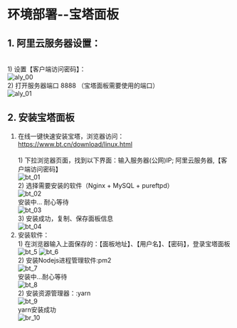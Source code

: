 # 环境部署--宝塔面板
##  1. 阿里云服务器设置：
<br/> 1) 设置【客户端访问密码】： <br/>
![aly_00](https://github.com/hebin86010/Nodejs_AfterEnd/blob/main/%E6%96%87%E6%A1%A3/%E9%83%A8%E7%BD%B2/%E6%88%AA%E5%9B%BE/aly-00.png)
<br/> 2) 打开服务器端口 8888 （宝塔面板需要使用的端口） <br/>
![aly_01](https://github.com/hebin86010/Nodejs_AfterEnd/blob/main/%E6%96%87%E6%A1%A3/%E9%83%A8%E7%BD%B2/%E6%88%AA%E5%9B%BE/aly-01.png)
## 2. 安装宝塔面板<br/>
1. 在线一键快速安装宝塔，浏览器访问：https://www.bt.cn/download/linux.html       
<br/> 1) 下拉浏览器页面，找到以下界面：输入服务器(公网)IP; 阿里云服务器,【客户端访问密码】<br/>
![bt_01](https://github.com/hebin86010/Nodejs_AfterEnd/blob/main/%E6%96%87%E6%A1%A3/%E9%83%A8%E7%BD%B2/%E6%88%AA%E5%9B%BE/bt-01.png)
<br/> 2) 选择需要安装的软件（Nginx + MySQL + pureftpd） <br/>
![bt_02](https://github.com/hebin86010/Nodejs_AfterEnd/blob/main/%E6%96%87%E6%A1%A3/%E9%83%A8%E7%BD%B2/%E6%88%AA%E5%9B%BE/bt-02.png)
<br/>安装中... 耐心等待<br/>
![bt_03](https://github.com/hebin86010/Nodejs_AfterEnd/blob/main/%E6%96%87%E6%A1%A3/%E9%83%A8%E7%BD%B2/%E6%88%AA%E5%9B%BE/bt-03.png)
<br/> 3) 安装成功，复制、保存面板信息 <br/>
![bt_04](https://github.com/hebin86010/Nodejs_AfterEnd/blob/main/%E6%96%87%E6%A1%A3/%E9%83%A8%E7%BD%B2/%E6%88%AA%E5%9B%BE/bt-04.png)
2. 安装软件：
<br/> 1) 在浏览器输入上面保存的：【面板地址】、【用户名】、【密码】，登录宝塔面板 <br/>
![bt_5](https://github.com/hebin86010/Nodejs_AfterEnd/blob/main/%E6%96%87%E6%A1%A3/%E9%83%A8%E7%BD%B2/%E6%88%AA%E5%9B%BE/bt-05.png)
![bt_6](https://github.com/hebin86010/Nodejs_AfterEnd/blob/main/%E6%96%87%E6%A1%A3/%E9%83%A8%E7%BD%B2/%E6%88%AA%E5%9B%BE/bt-06.png)
<br/> 2) 安装Nodejs进程管理软件:pm2 <br/>
![bt_7](https://github.com/hebin86010/Nodejs_AfterEnd/blob/main/%E6%96%87%E6%A1%A3/%E9%83%A8%E7%BD%B2/%E6%88%AA%E5%9B%BE/bt-07.png)
<br/>安装中...耐心等待<br/>
![bt_8](https://github.com/hebin86010/Nodejs_AfterEnd/blob/main/%E6%96%87%E6%A1%A3/%E9%83%A8%E7%BD%B2/%E6%88%AA%E5%9B%BE/bt-08.png)
<br/> 2) 安装资源管理器：:yarn <br/>
![bt_9](https://github.com/hebin86010/Nodejs_AfterEnd/blob/main/%E6%96%87%E6%A1%A3/%E9%83%A8%E7%BD%B2/%E6%88%AA%E5%9B%BE/bt-09.png)
<br/>yarn安装成功<br/>
![br_10](https://github.com/hebin86010/Nodejs_AfterEnd/blob/main/%E6%96%87%E6%A1%A3/%E9%83%A8%E7%BD%B2/%E6%88%AA%E5%9B%BE/bt-10.png)

